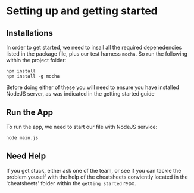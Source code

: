 
# Setting up and getting started
## Installations

In order to get started, we need to insall all the required depenedencies listed in the package file, plus our test harness `mocha`. So run the following within the project folder:
```
npm install
npm install -g mocha
```
Before doing either of these you will need to ensure you have installed NodeJS server, as was indicated in the getting started guide

## Run the App

To run the app, we need to start our file with NodeJS service:
```
node main.js
```

## Need Help

If you get stuck, either ask one of the team, or see if you can tackle the problem youself with the help of the cheatsheets conviently located in the 'cheatsheets' folder within the `getting started` repo.
